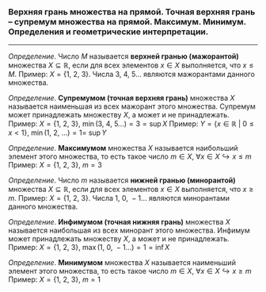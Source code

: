 ### Верхняя грань множества на прямой. Точная верхняя грань – супремум множества на прямой. Максимум. Минимум. Определения и геометрические интерпретации.
---
*Определение*. Число ${M}$ называется **верхней гранью (мажорантой)** множества ${X \subseteq\mathbb{R}}$, если для всех элементов ${x \in X}$ выполняется, что ${ x \leq M}$.
Пример: ${X = \{ 1, \ 2, \ 3 \}}$. Числа ${3, \ 4, \ 5 \dots}$ являются мажорантами данного множества.

*Определение*. **Супремумом (точная верхняя грань)** множества ${X}$ называется наименьшая из всех мажорант этого множества. Супремум может принадлежать множеству ${X}$, а может и не принадлежать.
Пример: ${X = \{ 1, \ 2 , \ 3 \}}$, ${\min(3, \ 4, \ 5 \dots) = 3 = \sup X}$
Пример: ${Y = \{ x \in \mathbb{R} \ | \ 0 \leq x < 1 \}}$, ${\min(1, \ 2, \ \dots) = 1 = }$${ \ \sup Y}$

*Определение*. **Максимумом** множества ${X}$ называется наибольший элемент этого множества, то есть такое число ${m \in X, \ \forall{x \in X} \hookrightarrow x\leq m}$
Пример: ${X = \{ 1, \ 2 , \ 3 \}}$, ${m = 3}$

*Определение*. Число ${m}$ называется **нижней гранью (минорантой)** множества ${X \subseteq\mathbb{R}}$, если для всех элементов ${x \in X}$ выполняется, что ${ x \geq m}$.
Пример: ${X = \{ 1, \ 2, \ 3 \}}$. Числа ${1, \ 0, \ -1 \dots}$ являются минорантами данного множества.

*Определение*. **Инфимумом (точная нижняя грань)** множества ${X}$ называется наибольшая из всех минорант этого множества. Инфимум может принадлежать множеству ${X}$, а может и не принадлежать.
Пример: ${X = \{ 1, \ 2 , \ 3 \}}$, ${\max(1, \ 0, \ -1 \dots) = 1 = \inf X}$

*Определение*. **Минимумом** множества ${X}$ называется наименьший элемент этого множества, то есть такое число ${m \in X, \ \forall{x \in X} \hookrightarrow x \geq m}$
Пример: ${X = \{ 1, \ 2 , \ 3 \}}$, ${m = 1}$


